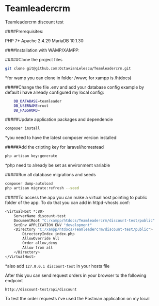 # Teamleadercrm

Teamleadercrm discount test

####Prerequisites:

PHP 7+
Apache 2.4.29
MariaDB 10.1.30

####Installation with WAMP/XAMPP:

#####Clone the project files
```bash
git clone git@github.com:OctavianLelescu/Teamleadercrm.git
```
*for wamp you can clone in folder /www; for xampp is /htdocs)

#####Change the file .env and add your database config example by default i have already configured my local config:

```bash
    DB_DATABASE=teamleader
    DB_USERNAME=root
    DB_PASSWORD=
```

#####Update application packages and dependencie
```bash
composer install
```
*you need to have the latest composer version installed

#####Add the cripting key for laravel/homestead
```bash
php artisan key:generate
```
*php need to already be set as environment variable

#####Run all database migrations and seeds
```bash
composer dump-autoload
php artisan migrate:refresh --seed
```

#####To access the app you can make a virtual host pointing to public folder of the app. To do that you can add in httpd-vhosts.conf:
```bash
<VirtualHost *:80>
    ServerName discount-test
    DocumentRoot "C:/xampp/htdocs/Teamleadercrm/discount-test/public"
    SetEnv APPLICATION_ENV "development"
    <Directory "C:/xampp/htdocs/Teamleadercrm/discount-test/public">
        DirectoryIndex index.php
        AllowOverride All
        Order allow,deny
        Allow from all
    </Directory>
</VirtualHost>
```
*also add ```127.0.0.1 discount-test``` in your hosts file

After this you can send request orders in your browser to the following endpoint
```bash
http://discount-test/api/discount
```
To test the order requests i've used the Postman application on my local


